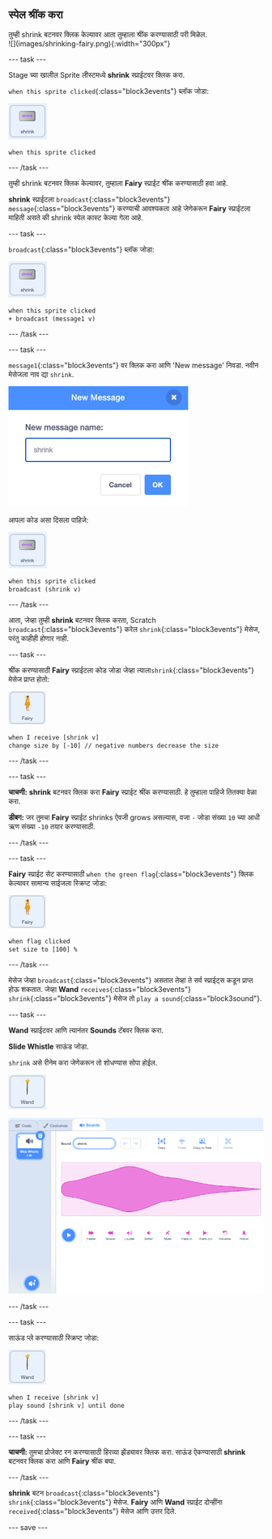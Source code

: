 ## स्पेल श्रींक करा

<div style="display: flex; flex-wrap: wrap">
<div style="flex-basis: 200px; flex-grow: 1; margin-right: 15px;">
तुम्ही shrink बटनवर क्लिक केल्यावर आता तुम्हाला श्रींक करण्यासाठी परी मिळेल.
</div>
<div>
![](images/shrinking-fairy.png){:width="300px"}
</div>
</div>

--- task ---

Stage च्या खालील Sprite लीस्टमध्ये **shrink** स्प्राईटवर क्लिक करा.

`when this sprite clicked`{:class="block3events"} ब्लॉक जोडा:

![](images/shrink-icon.png)

```blocks3
when this sprite clicked
```

--- /task ---

तुम्ही shrink बटनवर क्लिक केल्यावर, तुम्हाला **Fairy** स्प्राईट श्रींक करण्यासाठी हवा आहे.

**shrink** स्प्राईटला `broadcast`{:class="block3events"} `message`{:class="block3events"} करण्याची आवश्यकता आहे जेणेकरून **Fairy** स्प्राईटला माहिती असते की shrink स्पेल कास्ट केल्या गेला आहे.

--- task ---

`broadcast`{:class="block3events"} ब्लॉक जोडा:

![](images/shrink-icon.png)

```blocks3
when this sprite clicked
+ broadcast (message1 v)
```

--- /task ---

--- task ---

`message1`{:class="block3events"} वर क्लिक करा आणि 'New message' निवडा. नवीन मेसेजला नाव द्या `shrink`.

![श्रींक एंटर केल्यासह नवीन मेसेज डायलॉग.](images/new-message.png)

आपला कोड असा दिसला पाहिजे:

![](images/shrink-icon.png)

```blocks3
when this sprite clicked
broadcast (shrink v)
```

--- /task ---

आता, जेव्हा तुम्ही **shrink** बटनवर क्लिक करता, Scratch `broadcast`{:class="block3events"} करेल `shrink`{:class="block3events"} मेसेज, परंतु काहीही होणार नाही.

--- task ---

श्रींक करण्यासाठी **Fairy** स्प्राईटला कोड जोडा जेव्हा त्याला`shrink`{:class="block3events"} मेसेज प्राप्त होतो:

![](images/fairy-icon.png)

```blocks3
when I receive [shrink v]
change size by [-10] // negative numbers decrease the size
```

--- /task ---

--- task ---

**चाचणी:** **shrink** बटनवर क्लिक करा **Fairy** स्प्राईट श्रींक करण्यासाठी. हे तुम्हाला पाहिजे तितक्या वेळा करा.

**डीबग:** जर तुमचा **Fairy** स्प्राईट shrinks ऐवजी grows असल्यास, वजा `-` जोडा संख्या `10` च्या आधी ऋण संख्या `-10` तयार करण्यासाठी.

--- /task ---

--- task ---

**Fairy** स्प्राईट सेट करण्यासाठी `when the green flag`{:class="block3events"} क्लिक केल्यावर सामान्य साईजला स्क्रिप्ट जोडा:

![](images/fairy-icon.png)

```blocks3
when flag clicked
set size to [100] %
```

--- /task ---

मेसेज जेव्हा `broadcast`{:class="block3events"} असतात तेव्हा ते सर्व स्प्राईट्स कडून प्राप्त होऊ शकतात. जेव्हा **Wand** `receives`{:class="block3events"} `shrink`{:class="block3events"} मेसेज तो `play a sound`{:class="block3sound"}.

--- task ---

**Wand** स्प्राईटवर आणि त्यानंतर **Sounds** टॅबवर क्लिक करा.

**Slide Whistle** साऊंड जोडा.

`shrink` असे रीनेम करा जेणेकरून तो शोधण्यास सोपा होईल.

![](images/wand-sprite-icon.png)

![साऊंड प्रॉपर्टीमधील श्रींक करण्यासाठी स्लाईड whistle साऊंड जोडल्यासह Sounds टॅब.](images/slide-whistle.png)

--- /task ---

--- task ---

साऊंड प्ले करण्यासाठी स्क्रिप्ट जोडा:

![](images/wand-sprite-icon.png)

```blocks3
when I receive [shrink v]
play sound [shrink v] until done

```

--- /task ---

--- task ---

**चाचणी:** तुमचा प्रोजेक्ट रन करण्यासाठी हिरव्या झेंड्यावर क्लिक करा. साऊंड ऐकण्यासाठी **shrink** बटनवर क्लिक करा आणि **Fairy** श्रींक बघा.

--- /task ---

**shrink** बटन `broadcast`{:class="block3events"} `shrink`{:class="block3events"} मेसेज. **Fairy** आणि **Wand** स्प्राईट दोन्हींना `received`{:class="block3events"} मेसेज आणि उत्तर दिले.

--- save ---
